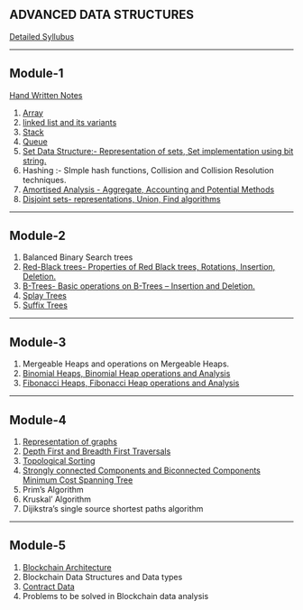 ADVANCED DATA STRUCTURES
-------------------------
[Detailed Syllubus](Syllubus.pdf)

------------
Module-1
------------
[Hand Written Notes](Module-1/HandWritten.pdf)
1.  [Array](Module-1/Array.pdf)
2.  [linked list and its variants](Linkedlist.pdf) 
3.  [Stack](Module-1/Stack.pdf)
4.  [Queue](Module-1/Queue.pdf)
5.  [Set Data Structure:- Representation of sets, Set implementation using bit string.](Module-1/Set.pdf)
6.  Hashing :- SImple hash functions, Collision and Collision Resolution techniques.
7.  [Amortised Analysis - Aggregate, Accounting and Potential Methods](Module-1/Amortized%20Analysis)
8.  [Disjoint sets- representations, Union, Find algorithms](Module-1/DisjointSet.pdf)

------------
Module-2
------------
1.  Balanced Binary Search trees
2.  [Red-Black trees- Properties of Red Black trees, Rotations, Insertion, Deletion.](Module-2/RedBlackTree)
3.  [B-Trees- Basic operations on B-Trees – Insertion and Deletion.](Module-2/BTree)
4.  [Splay Trees](Module-2/Splay%20Tree.pdf)
5.  [Suffix Trees](Module-2/Suffix%20Tree.pdf)


------------
Module-3
------------
1.  Mergeable Heaps and operations on Mergeable Heaps.
2.  [Binomial Heaps, Binomial Heap operations and Analysis](Module-3/Binomial%20Heap)
3.  [Fibonacci Heaps, Fibonacci Heap operations and Analysis](Module-3/Fibinacci%20Heap)

------------
Module-4
------------
1.  [Representation of graphs](Module-4/REPRESENTATION%20OF%20GRAPHS.pdf)
2.  [Depth First and Breadth First Traversals](Module-4/DFS%20&%20BFS.pdf)
3.  [Topological Sorting](Module-4/MST.pdf)
4.  [Strongly connected Components and Biconnected Components Minimum Cost Spanning Tree](Module-4/BCC&SCC.pdf)
5.  Prim’s Algorithm
6.  Kruskal’ Algorithm
7.  Dijikstra’s single source shortest paths algorithm

------------
Module-5
------------
1.  [Blockchain Architecture](Module-5)
2.  Blockchain Data Structures and Data types 
3.  [Contract Data](Module-5/smart%20contract.pdf)
4.  Problems to be solved in Blockchain data analysis